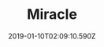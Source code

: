 ---
title: Miracle
artist: Caravan Palace
date: 2019-01-10T02:09:10.590Z
cover: /img/70743_large.jpg
styles:
  - Electro Swing
  - House
links:
  spotify: https://play.spotify.com/track/1HDApabtZoWpGEcWAMMyNM
  youtube: https://www.youtube.com/watch?v=QdabIfmcqSQ
  applemusic: https://itunes.apple.com/us/album/miracle/1450977294?i=1450977507&uo=4
  soundcloud: ""
  bandcamp: ""
  googleplay: https://play.google.com/music/m/Thbxo5igmun646s2ippwgxxukiu?signup_if_needed=1
  deezer: https://www.deezer.com/fr/album/85249812
---